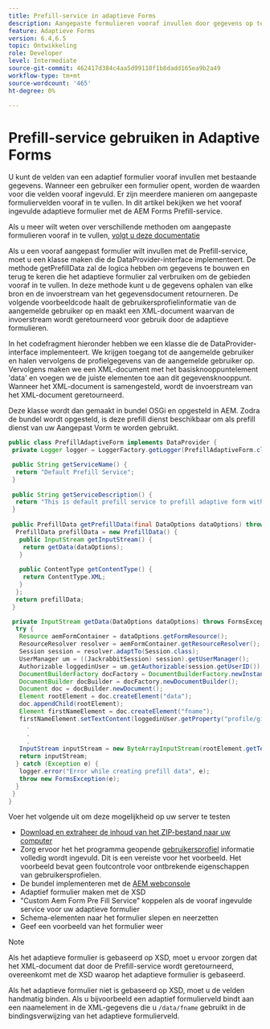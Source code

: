 ```yaml
---
title: Prefill-service in adaptieve Forms
description: Aangepaste formulieren vooraf invullen door gegevens op te halen uit achterwaartse gegevensbronnen.
feature: Adaptieve Forms
version: 6.4,6.5
topic: Ontwikkeling
role: Developer
level: Intermediate
source-git-commit: 462417d384c4aa5d99110f1b8dadd165ea9b2a49
workflow-type: tm+mt
source-wordcount: '465'
ht-degree: 0%

---
```



# Prefill-service gebruiken in Adaptive Forms

U kunt de velden van een adaptief formulier vooraf invullen met bestaande gegevens. Wanneer een gebruiker een formulier opent, worden de waarden voor die velden vooraf ingevuld. Er zijn meerdere manieren om aangepaste formuliervelden vooraf in te vullen. In dit artikel bekijken we het vooraf ingevulde adaptieve formulier met de AEM Forms Prefill-service.

Als u meer wilt weten over verschillende methoden om aangepaste formulieren vooraf in te vullen, [volgt u deze documentatie](https://helpx.adobe.com/experience-manager/6-4/forms/using/prepopulate-adaptive-form-fields.html#AEMFormsprefillservice)

Als u een vooraf aangepast formulier wilt invullen met de Prefill-service, moet u een klasse maken die de DataProvider-interface implementeert. De methode getPrefillData zal de logica hebben om gegevens te bouwen en terug te keren die het adaptieve formulier zal verbruiken om de gebieden vooraf in te vullen. In deze methode kunt u de gegevens ophalen van elke bron en de invoerstream van het gegevensdocument retourneren. De volgende voorbeeldcode haalt de gebruikersprofielinformatie van de aangemelde gebruiker op en maakt een XML-document waarvan de invoerstream wordt geretourneerd voor gebruik door de adaptieve formulieren.

In het codefragment hieronder hebben we een klasse die de DataProvider-interface implementeert. We krijgen toegang tot de aangemelde gebruiker en halen vervolgens de profielgegevens van de aangemelde gebruiker op. Vervolgens maken we een XML-document met het basisknooppuntelement &#39;data&#39; en voegen we de juiste elementen toe aan dit gegevensknooppunt. Wanneer het XML-document is samengesteld, wordt de invoerstream van het XML-document geretourneerd.

Deze klasse wordt dan gemaakt in bundel OSGi en opgesteld in AEM. Zodra de bundel wordt opgesteld, is deze prefill dienst beschikbaar om als prefill dienst van uw Aangepast Vorm te worden gebruikt.

```java
public class PrefillAdaptiveForm implements DataProvider {
 private Logger logger = LoggerFactory.getLogger(PrefillAdaptiveForm.class);

 public String getServiceName() {
  return "Default Prefill Service";
 }
 
 public String getServiceDescription() {
  return "This is default prefill service to prefill adaptive form with user data";
 }
 
 public PrefillData getPrefillData(final DataOptions dataOptions) throws FormsException {
  PrefillData prefillData = new PrefillData() {
   public InputStream getInputStream() {
    return getData(dataOptions);
   }
   
   public ContentType getContentType() {
    return ContentType.XML;
   }
  };
  return prefillData;
 }

 private InputStream getData(DataOptions dataOptions) throws FormsException {  
  try {
   Resource aemFormContainer = dataOptions.getFormResource();
   ResourceResolver resolver = aemFormContainer.getResourceResolver();
   Session session = resolver.adaptTo(Session.class);
   UserManager um = ((JackrabbitSession) session).getUserManager();
   Authorizable loggedinUser = um.getAuthorizable(session.getUserID());
   DocumentBuilderFactory docFactory = DocumentBuilderFactory.newInstance();
   DocumentBuilder docBuilder = docFactory.newDocumentBuilder();
   Document doc = docBuilder.newDocument();
   Element rootElement = doc.createElement("data");
   doc.appendChild(rootElement);
   Element firstNameElement = doc.createElement("fname");
   firstNameElement.setTextContent(loggedinUser.getProperty("profile/givenName")[0].getString());
     .
     .
     .
   InputStream inputStream = new ByteArrayInputStream(rootElement.getTextContent().getBytes());
   return inputStream;
  } catch (Exception e) {
   logger.error("Error while creating prefill data", e);
   throw new FormsException(e);
  }
 }
}
```

Voer het volgende uit om deze mogelijkheid op uw server te testen

* [Download en extraheer de inhoud van het ZIP-bestand naar uw computer](assets/prefillservice.zip)
* Zorg ervoor het het programma geopende [gebruikersprofiel](http://localhost:4502/libs/granite/security/content/useradmin) informatie volledig wordt ingevuld. Dit is een vereiste voor het voorbeeld. Het voorbeeld bevat geen foutcontrole voor ontbrekende eigenschappen van gebruikersprofielen.
* De bundel implementeren met de [AEM webconsole](http://localhost:4502/system/console/bundles)
* Adaptief formulier maken met de XSD
* &quot;Custom Aem Form Pre Fill Service&quot; koppelen als de vooraf ingevulde service voor uw adaptieve formulier
* Schema-elementen naar het formulier slepen en neerzetten
* Geef een voorbeeld van het formulier weer

>[!NOTE]
>
>Als het adaptieve formulier is gebaseerd op XSD, moet u ervoor zorgen dat het XML-document dat door de Prefill-service wordt geretourneerd, overeenkomt met de XSD waarop het adaptieve formulier is gebaseerd.
>
>Als het adaptieve formulier niet is gebaseerd op XSD, moet u de velden handmatig binden. Als u bijvoorbeeld een adaptief formulierveld bindt aan een naamelement in de XML-gegevens die u `/data/fname` gebruikt in de bindingsverwijzing van het adaptieve formulierveld.

